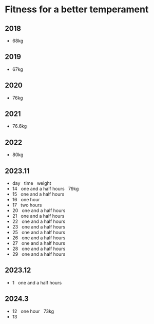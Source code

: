 # Fitness for a better temperament
## 2018
- 68kg
## 2019
- 67kg
## 2020
- 76kg
## 2021
- 76.6kg
## 2022
- 80kg
## 2023.11
- day &nbsp; time &nbsp; weight
- 14 &nbsp; one and a half hours &nbsp; 79kg
- 15 &nbsp; one and a half hours
- 16 &nbsp; one hour
- 17 &nbsp; two hours
- 20 &nbsp; one and a half hours
- 21 &nbsp; one and a half hours
- 22 &nbsp; one and a half hours
- 23 &nbsp; one and a half hours
- 25 &nbsp; one and a half hours
- 26 &nbsp; one and a half hours
- 27 &nbsp; one and a half hours
- 28 &nbsp; one and a half hours
- 29 &nbsp; one and a half hours
## 2023.12
- 1 &nbsp; one and a half hours
## 2024.3
- 12 &nbsp; one hour &nbsp; 73kg
- 13 &nbsp;  


